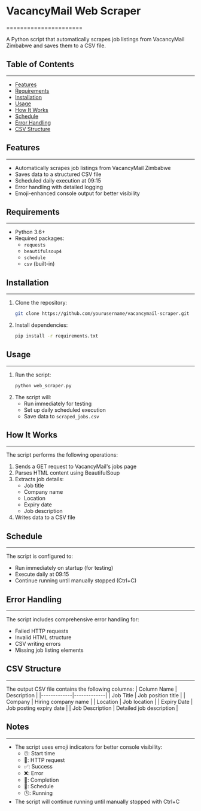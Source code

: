 # VacancyMail Web Scraper
======================

A Python script that automatically scrapes job listings from VacancyMail Zimbabwe and saves them to a CSV file.

## Table of Contents
---------------

* [Features](#features)
* [Requirements](#requirements)
* [Installation](#installation)
* [Usage](#usage)
* [How It Works](#how-it-works)
* [Schedule](#schedule)
* [Error Handling](#error-handling)
* [CSV Structure](#csv-structure)

## Features
--------

* Automatically scrapes job listings from VacancyMail Zimbabwe
* Saves data to a structured CSV file
* Scheduled daily execution at 09:15
* Error handling with detailed logging
* Emoji-enhanced console output for better visibility

## Requirements
------------

* Python 3.6+
* Required packages:
  * `requests`
  * `beautifulsoup4`
  * `schedule`
  * `csv` (built-in)

## Installation
------------

1. Clone the repository:
   ```bash
   git clone https://github.com/yourusername/vacancymail-scraper.git
   ```
2. Install dependencies:
   ```bash
   pip install -r requirements.txt
   ```

## Usage
-----

1. Run the script:
   ```bash
   python web_scraper.py
   ```
2. The script will:
   * Run immediately for testing
   * Set up daily scheduled execution
   * Save data to `scraped_jobs.csv`

## How It Works
--------------

The script performs the following operations:

1. Sends a GET request to VacancyMail's jobs page
2. Parses HTML content using BeautifulSoup
3. Extracts job details:
   * Job title
   * Company name
   * Location
   * Expiry date
   * Job description
4. Writes data to a CSV file

## Schedule
---------

The script is configured to:
* Run immediately on startup (for testing)
* Execute daily at 09:15
* Continue running until manually stopped (Ctrl+C)

## Error Handling
--------------

The script includes comprehensive error handling for:
* Failed HTTP requests
* Invalid HTML structure
* CSV writing errors
* Missing job listing elements

## CSV Structure
-------------

The output CSV file contains the following columns:
| Column Name | Description |
|-------------|-------------|
| Job Title   | Job position title |
| Company     | Hiring company name |
| Location    | Job location |
| Expiry Date | Job posting expiry date |
| Job Description | Detailed job description |

## Notes
-----

* The script uses emoji indicators for better console visibility:
  * ⏰: Start time
  * 📡: HTTP request
  * ✅: Success
  * ❌: Error
  * 🎉: Completion
  * 📅: Schedule
  * 🕒: Running
* The script will continue running until manually stopped with Ctrl+C
